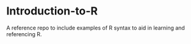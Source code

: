 # Introduction-to-R
A reference repo to include examples of R syntax to aid in learning and referencing R. 

